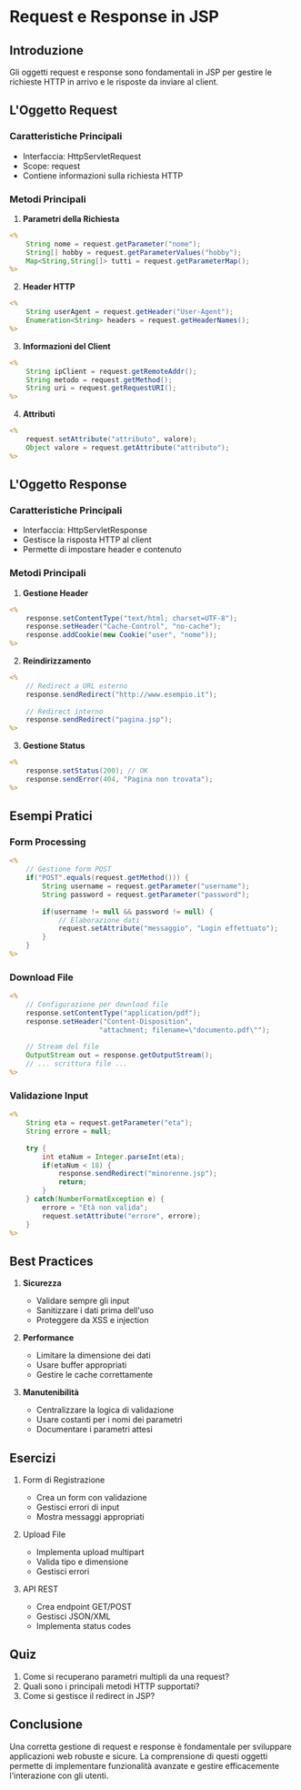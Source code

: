 # Request e Response in JSP

## Introduzione
Gli oggetti request e response sono fondamentali in JSP per gestire le richieste HTTP in arrivo e le risposte da inviare al client.

## L'Oggetto Request

### Caratteristiche Principali
- Interfaccia: HttpServletRequest
- Scope: request
- Contiene informazioni sulla richiesta HTTP

### Metodi Principali

1. **Parametri della Richiesta**
```jsp
<% 
    String nome = request.getParameter("nome");
    String[] hobby = request.getParameterValues("hobby");
    Map<String,String[]> tutti = request.getParameterMap();
%>
```

2. **Header HTTP**
```jsp
<% 
    String userAgent = request.getHeader("User-Agent");
    Enumeration<String> headers = request.getHeaderNames();
%>
```

3. **Informazioni del Client**
```jsp
<% 
    String ipClient = request.getRemoteAddr();
    String metodo = request.getMethod();
    String uri = request.getRequestURI();
%>
```

4. **Attributi**
```jsp
<% 
    request.setAttribute("attributo", valore);
    Object valore = request.getAttribute("attributo");
%>
```

## L'Oggetto Response

### Caratteristiche Principali
- Interfaccia: HttpServletResponse
- Gestisce la risposta HTTP al client
- Permette di impostare header e contenuto

### Metodi Principali

1. **Gestione Header**
```jsp
<% 
    response.setContentType("text/html; charset=UTF-8");
    response.setHeader("Cache-Control", "no-cache");
    response.addCookie(new Cookie("user", "nome"));
%>
```

2. **Reindirizzamento**
```jsp
<% 
    // Redirect a URL esterno
    response.sendRedirect("http://www.esempio.it");
    
    // Redirect interno
    response.sendRedirect("pagina.jsp");
%>
```

3. **Gestione Status**
```jsp
<% 
    response.setStatus(200); // OK
    response.sendError(404, "Pagina non trovata");
%>
```

## Esempi Pratici

### Form Processing
```jsp
<%
    // Gestione form POST
    if("POST".equals(request.getMethod())) {
        String username = request.getParameter("username");
        String password = request.getParameter("password");
        
        if(username != null && password != null) {
            // Elaborazione dati
            request.setAttribute("messaggio", "Login effettuato");
        }
    }
%>
```

### Download File
```jsp
<%
    // Configurazione per download file
    response.setContentType("application/pdf");
    response.setHeader("Content-Disposition", 
                      "attachment; filename=\"documento.pdf\"");
    
    // Stream del file
    OutputStream out = response.getOutputStream();
    // ... scrittura file ...
%>
```

### Validazione Input
```jsp
<%
    String eta = request.getParameter("eta");
    String errore = null;
    
    try {
        int etaNum = Integer.parseInt(eta);
        if(etaNum < 18) {
            response.sendRedirect("minorenne.jsp");
            return;
        }
    } catch(NumberFormatException e) {
        errore = "Età non valida";
        request.setAttribute("errore", errore);
    }
%>
```

## Best Practices

1. **Sicurezza**
   - Validare sempre gli input
   - Sanitizzare i dati prima dell'uso
   - Proteggere da XSS e injection

2. **Performance**
   - Limitare la dimensione dei dati
   - Usare buffer appropriati
   - Gestire le cache correttamente

3. **Manutenibilità**
   - Centralizzare la logica di validazione
   - Usare costanti per i nomi dei parametri
   - Documentare i parametri attesi

## Esercizi

1. Form di Registrazione
   - Crea un form con validazione
   - Gestisci errori di input
   - Mostra messaggi appropriati

2. Upload File
   - Implementa upload multipart
   - Valida tipo e dimensione
   - Gestisci errori

3. API REST
   - Crea endpoint GET/POST
   - Gestisci JSON/XML
   - Implementa status codes

## Quiz

1. Come si recuperano parametri multipli da una request?
2. Quali sono i principali metodi HTTP supportati?
3. Come si gestisce il redirect in JSP?

## Conclusione
Una corretta gestione di request e response è fondamentale per sviluppare applicazioni web robuste e sicure. La comprensione di questi oggetti permette di implementare funzionalità avanzate e gestire efficacemente l'interazione con gli utenti.